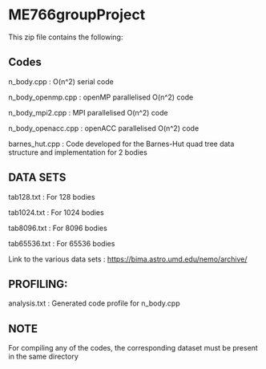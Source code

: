 # ME766groupProject
This zip file contains the following:

## Codes
n_body.cpp : O(n^2) serial code

n_body_openmp.cpp : openMP parallelised O(n^2) code

n_body_mpi2.cpp : MPI parallelised O(n^2) code

n_body_openacc.cpp : openACC parallelised O(n^2) code

barnes_hut.cpp : Code developed for the Barnes-Hut quad tree data structure and implementation for 2 bodies


## DATA SETS

tab128.txt : For 128 bodies

tab1024.txt : For 1024 bodies

tab8096.txt : For 8096 bodies

tab65536.txt : For 65536 bodies

Link to the various data sets : https://bima.astro.umd.edu/nemo/archive/

## PROFILING:
analysis.txt : Generated code profile for n_body.cpp

## NOTE 
For compiling any of the codes, the corresponding dataset must be present in the same directory
